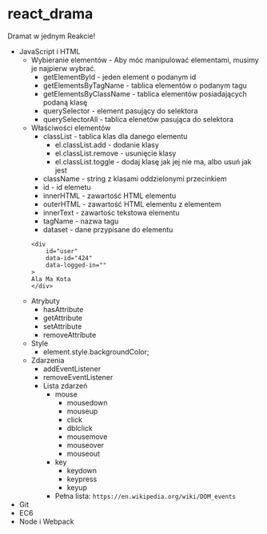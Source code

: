 # react_drama
Dramat w jednym Reakcie!
* JavaScript i HTML
    * Wybieranie elementów - 
    Aby móc manipulować elementami, musimy je najpierw wybrać.
        * getElementById - jeden element o podanym id
        * getElementsByTagName - tablica elementów o podanym tagu
        * getElementsByClassName - tablica elementów posiadających podaną klasę
        * querySelector - element pasujący do selektora
        * querySelectorAll - tablica elenetów pasująca do selektora
    * Właściwości elementów
        * classList - tablica klas dla danego elementu
            * el.classList.add - dodanie klasy
            * el.classList.remove - usunięcie klasy 
            * el.classList.toggle - dodaj klasę jak jej nie ma, albo usuń jak jest
        * className - string z klasami oddzielonymi przecinkiem
        * id - id elemetu
        * innerHTML - zawartość HTML elementu
        * outerHTML - zawartość HTML elementu z elementem
        * innerText - zawartośc tekstowa elementu
        * tagName - nazwa tagu
        * dataset - dane przypisane do elementu
        ```
      <div 
            id="user" 
            data-id="424" 
            data-logged-in=""
      >
        Ala Ma Kota
      </div>
      ```
    * Atrybuty
        * hasAttribute
        * getAttribute
        * setAttribute
        * removeAttribute
    * Style
        * element.style.backgroundColor;
    * Zdarzenia
        * addEventListener
        * removeEventListener
        * Lista zdarzeń
            * mouse
                * mousedown
                * mouseup
                * click
                * dblclick
                * mousemove
                * mouseover
                * mouseout
            * key
                * keydown
                * keypress
                * keyup
           * Pełna lista: `https://en.wikipedia.org/wiki/DOM_events`
* Git
* EC6
* Node i Webpack
